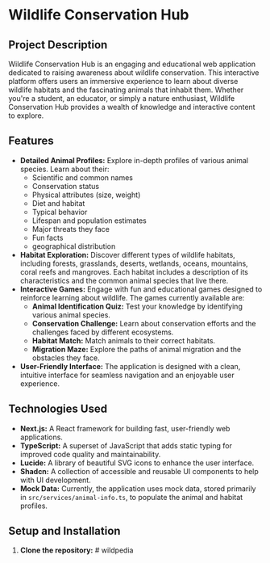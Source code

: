 # Wildlife Conservation Hub

## Project Description

Wildlife Conservation Hub is an engaging and educational web application dedicated to raising awareness about wildlife conservation. This interactive platform offers users an immersive experience to learn about diverse wildlife habitats and the fascinating animals that inhabit them. Whether you're a student, an educator, or simply a nature enthusiast, Wildlife Conservation Hub provides a wealth of knowledge and interactive content to explore.

## Features

- **Detailed Animal Profiles:** Explore in-depth profiles of various animal species. Learn about their:
  - Scientific and common names
  - Conservation status
  - Physical attributes (size, weight)
  - Diet and habitat
  - Typical behavior
  - Lifespan and population estimates
  - Major threats they face
  - Fun facts
  - geographical distribution
- **Habitat Exploration:** Discover different types of wildlife habitats, including forests, grasslands, deserts, wetlands, oceans, mountains, coral reefs and mangroves. Each habitat includes a description of its characteristics and the common animal species that live there.
- **Interactive Games:** Engage with fun and educational games designed to reinforce learning about wildlife. The games currently available are:
  - **Animal Identification Quiz:** Test your knowledge by identifying various animal species.
  - **Conservation Challenge:** Learn about conservation efforts and the challenges faced by different ecosystems.
  - **Habitat Match:** Match animals to their correct habitats.
  - **Migration Maze:** Explore the paths of animal migration and the obstacles they face.
- **User-Friendly Interface:** The application is designed with a clean, intuitive interface for seamless navigation and an enjoyable user experience.

## Technologies Used

- **Next.js:** A React framework for building fast, user-friendly web applications.
- **TypeScript:** A superset of JavaScript that adds static typing for improved code quality and maintainability.
- **Lucide:** A library of beautiful SVG icons to enhance the user interface.
- **Shadcn:** A collection of accessible and reusable UI components to help with UI development.
- **Mock Data:** Currently, the application uses mock data, stored primarily in `src/services/animal-info.ts`, to populate the animal and habitat profiles.

## Setup and Installation

1.  **Clone the repository:**
#   w i l d p e d i a  
 